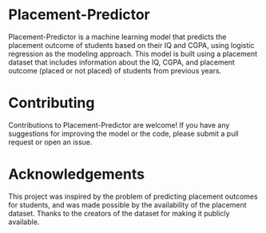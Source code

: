 # Placement-Predictor
Placement-Predictor is a machine learning model that predicts the placement outcome of students based on their IQ and CGPA, using logistic regression as the modeling approach. This model is built using a placement dataset that includes information about the IQ, CGPA, and placement outcome (placed or not placed) of students from previous years.

# Contributing
Contributions to Placement-Predictor are welcome! If you have any suggestions for improving the model or the code, please submit a pull request or open an issue.

# Acknowledgements
This project was inspired by the problem of predicting placement outcomes for students, and was made possible by the availability of the placement dataset. Thanks to the creators of the dataset for making it publicly available.
